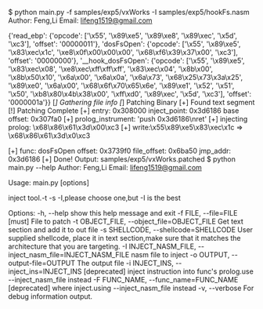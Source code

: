 $ python main.py -f samples/exp5/vxWorks -I samples/exp5/hookFs.nasm
         Author:    Feng,Li
         Email:     lifeng1519@gmail.com

{'read_ebp': {'opcode': ['\\x55', '\\x89\\xe5', '\\x89\\xe8', '\\x89\\xec', '\\x5d', '\\xc3'], 'offset': '00000011'}, 'dosFsOpen': {'opcode': ['\\x55', '\\x89\\xe5', '\\x83\\xec\\x1c', '\\xe8\\x0f\\x00\\x00\\x00', '\\x68\\xf6\\x39\\x37\\x00', '\\xc3'], 'offset': '00000000'}, '__hook_dosFsOpen': {'opcode': ['\\x55', '\\x89\\xe5', '\\x83\\xec\\x08', '\\xe8\\xec\\xff\\xff\\xff', '\\x83\\xec\\x04', '\\x8b\\x00', '\\x8b\\x50\\x10', '\\x6a\\x00', '\\x6a\\x0a', '\\x6a\\x73', '\\x68\\x25\\x73\\x3a\\x25', '\\x89\\xe0', '\\x6a\\x00', '\\x68\\x6f\\x70\\x65\\x6e', '\\x89\\xe1', '\\x52', '\\x51', '\\x50', '\\xb8\\x80\\x4b\\x38\\x00', '\\xff\\xd0', '\\x89\\xec', '\\x5d', '\\xc3'], 'offset': '0000001a'}}
[*] Gathering file info
[*] Patching Binary
[+] Found text segment
[!] Patching Complete
[+] entry: 0x308000 inject_point: 0x3d6186 base offset: 0x307fa0
[+] prolog_instrument: 'push 0x3d6186\nret'
[+] injecting prolog: \x68\x86\x61\x3d\x00\xc3
[+] write:\x55\x89\xe5\x83\xec\x1c => \x68\x86\x61\x3d\x0\xc3

[+] func: dosFsOpen
          offset: 0x3739f0
          file_offset: 0x6ba50
          jmp_addr: 0x3d6186
[+] Done! Output: samples/exp5/vxWorks.patched
$ python main.py --help
         Author:    Feng,Li
         Email:     lifeng1519@gmail.com

Usage: main.py [options]

inject tool.-t -s -I,please choose one,but -I is the best

Options:
  -h, --help            show this help message and exit
  -f FILE, --file=FILE  [must] File to patch
  -t OBJECT_FILE, --object_file=OBJECT_FILE
                        Get text section and  add it to out file
  -s SHELLCODE, --shellcode=SHELLCODE
                        User supplied shellcode, place it in text section,make
                        sure that it matches the architecture that you are
                        targeting.
  -I INJECT_NASM_FILE, --inject_nasm_file=INJECT_NASM_FILE
                        nasm file to inject
  -o OUTPUT, --output-file=OUTPUT
                        The output file
  -i INJECT_INS, --inject_ins=INJECT_INS
                        [deprecated] inject instruction into func's prolog.use
                        --inject_nasm_file instead
  -F FUNC_NAME, --func_name=FUNC_NAME
                        [deprecated] where inject.using --inject_nasm_file
                        instead
  -v, --verbose         For debug information output.
